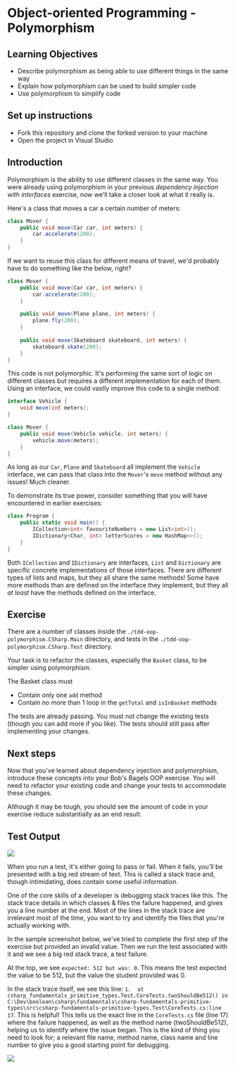 # Object-oriented Programming - Polymorphism

## Learning Objectives
- Describe polymorphism as being able to use different things in the same way
- Explain how polymorphism can be used to build simpler code
- Use polymorphism to simplify code

## Set up instructions
- Fork this repository and clone the forked version to your machine
- Open the project in Visual Studio

## Introduction

Polymorphism is the ability to use different classes in the same way. You were already using polymorphism in your previous *dependency injection with interfaces* exercise, now we'll take a closer look at what it really is.

Here's a class that moves a car a certain number of meters:

```C#
class Mover {
    public void move(Car car, int meters) {
        car.accelerate(200);
    }
}
```

If we want to reuse this class for different means of travel, we'd probably have to do something like the below, right?

```C#
class Mover {
    public void move(Car car, int meters) {
        car.accelerate(200);
    }
    
    public void move(Plane plane, int meters) {
        plane.fly(200);
    }
    
    public void move(Skateboard skateboard, int meters) {
        skateboard.skate(200);
    }
}
```

This code is not polymorphic. It's performing the same sort of logic on different classes but requires a different implementation for each of them. Using an interface, we could vastly improve this code to a single method:

```C#
interface Vehicle {
    void move(int meters);
}

class Mover {
    public void move(Vehicle vehicle, int meters) {
        vehicle.move(meters);
    }
}
```

As long as our `Car`, `Plane` and `Skateboard` all implement the `Vehicle` interface, we can pass that class into the `Mover`'s `move` method without any issues! Much cleaner.

To demonstrate its true power, consider something that you will have encountered in earlier exercises:

```C#
class Program {
    public static void main() {
        ICollection<int> favouriteNumbers = new List<int>();
        IDictionary<Char, int> letterScores = new HashMap<>();
    }
}
```

Both `ICollection` and `IDictionary` are interfaces, `List` and `Dictionary` are specific concrete implementations of those interfaces. There are different types of lists and maps, but they all share the same methods! Some have more methods than are defined on the interface they implement, but they all *at least* have the methods defined on the interface.

## Exercise

There are a number of classes inside the `./tdd-oop-polymorphism.CSharp.Main` directory, and tests in the `./tdd-oop-polymorphism.CSharp.Test` directory.

Your task is to refactor the classes, especially the `Basket` class, to be simpler using polymorphism.

The Basket class must
- Contain only one `add` method
- Contain no more than 1 loop in the `getTotal` and `isInBasket` methods

The tests are already passing. You must not change the existing tests (though you can add more if you like). The tests should still pass after implementing your changes.

## Next steps

Now that you've learned about dependency injection and polymorphism, introduce these concepts into your Bob's Bagels OOP exercise. You will need to refactor your existing code and change your tests to accommodate these changes.

Although it may be tough, you should see the amount of code in your exercise reduce substantially as an end result.

## Test Output

![](./assets/run_test_single.png)

When you run a test, it's either going to pass or fail. When it fails, you'll be presented with a big red stream of text. This is called a stack trace and, though intimidating, does contain some useful information.

One of the core skills of a developer is debugging stack traces like this. The stack trace details in which classes & files the failure happened, and gives you a line number at the end. Most of the lines in the stack trace are irrelevant most of the time, you want to try and identify the files that you're actually working with.

In the sample screenshot below, we've tried to complete the first step of the exercise but provided an invalid value. Then we run the test associated with it and we see a big red stack trace, a test failure.

At the top, we see `expected: 512 but was: 0`. This means the test expected the value to be 512, but the value the student provided was 0.

In the stack trace itself, we see this line: `1.  at csharp_fundamentals_primitive_types.Test.CoreTests.twoShouldBe512() in C:\Dev\boolean\csharp\fundamentals\csharp-fundamentals-primitive-types\src\csharp-fundamentals-primitive-types.Test\CoreTests.cs:line 17`. This is helpful! This tells us the exact line in the `CoreTests.cs` file (line 17) where the failure happened, as well as the method name (twoShouldBe512), helping us to identify where the issue began. This is the kind of thing you need to look for; a relevant file name, method name, class name and line number to give you a good starting point for debugging.

![](./assets/test-failure.png)